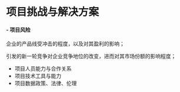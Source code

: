# 项目挑战与解决方案
#### - 项目风险



企业的产品线受冲击的程度，以及对其盈利的影响；



引发的新一轮竞争对企业竞争地位的改变，进而对其市场份额的影响程度；

- 项目人员能力与合作关系
- 项目技术工具与能力
- 项目数据政策、法律、伦理
